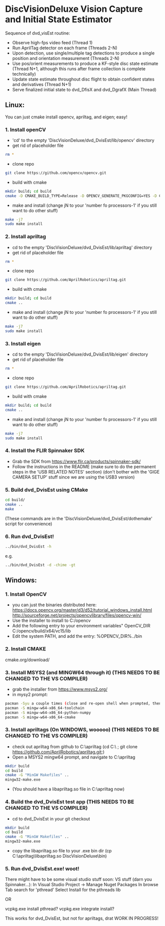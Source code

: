 # DiscVisionDeluxe Vision Capture and Initial State Estimator

Sequence of dvd_visEst routine:
- Observe high-fps video feed (Thread 1)
- Run AprilTag detector on each frame (Threads 2-N)
- Upon detection, use single/multiple tag detections to produce a single position and orientation measurement (Threads 2-N)
- Use pos/orient measurements to produce a KF-style disc state estimate (Thread N+1, although this runs after frame collection is complete technically)
- Update state estimate throughout disc flight to obtain confident states and derivatives (Thread N+1)
- Serve finalized initial state to dvd_DfisX and dvd_DgrafX (Main Thread)


## Linux:

You can just cmake install opencv, apriltag, and eigen; easy!

### 1. Install openCV
- 'cd' to the empty 'DiscVisionDeluxe/dvd_DvisEst/lib/opencv' directory
- get rid of placeholder file
``` bash
rm *
```
- clone repo
``` bash
git clone https://github.com/opencv/opencv.git
```
- build with cmake
``` bash
mkdir build; cd build
cmake -D CMAKE_BUILD_TYPE=Release -D OPENCV_GENERATE_PKGCONFIG=YES -D CMAKE_INSTALL_PREFIX=/usr/local ..
```
- make and install (change jN to your 'number fo processors-1' if you still want to do other stuff)
``` bash
make -j7
sudo make install
```

### 2. Install apriltag
- cd to the empty 'DiscVisionDeluxe/dvd_DvisEst/lib/apriltag' directory
- get rid of placeholder file
``` bash
rm *
```
- clone repo
``` bash
git clone https://github.com/AprilRobotics/apriltag.git
```
- build with cmake
``` bash
mkdir build; cd build
cmake ..
```
- make and install (change jN to your 'number fo processors-1' if you still want to do other stuff)
``` bash
make -j7
sudo make install
```

### 3. Install eigen
- cd to the empty 'DiscVisionDeluxe/dvd_DvisEst/lib/eigen' directory
- get rid of placeholder file
``` bash
rm *
```
- clone repo
``` bash
git clone https://github.com/AprilRobotics/apriltag.git
```
- build with cmake
``` bash
mkdir build; cd build
cmake ..
```
- make and install (change jN to your 'number fo processors-1' if you still want to do other stuff)
``` bash
make -j7
sudo make install
```

### 4. Install the FLIR Spinnaker SDK
- Grab the SDK from https://www.flir.ca/products/spinnaker-sdk/
- Follow the instructions in the README 
(make sure to do the permanent steps in the 'USB RELATED NOTES' section)
(don't bother with the 'GIGE CAMERA SETUP' stuff since we are using the USB3 version)

### 5. Build dvd_DvisEst using CMake
``` bash
cd build/
cmake ..
make
```
(These commands are in the 'DiscVisionDeluxe/dvd_DvisEst/dothemake' script for convenience)

### 6. Run dvd_DvisEst!
``` bash
../bin/dvd_DvisEst -h
```
e.g.
``` bash
../bin/dvd_DvisEst -d -chime -gt
```



## Windows:

### 1. Install OpenCV
- you can just the binaries distributed here: 
  https://docs.opencv.org/master/d3/d52/tutorial_windows_install.html
  http://sourceforge.net/projects/opencvlibrary/files/opencv-win/
- Use the installer to install to C:/opencv
- Add the following entry to your environment variables"
    OpenCV_DIR C:/opencv/build/x64/vc15/lib
- Edit the system PATH, and add the entry:
    %OPENCV_DIR%../bin

### 2. Install CMAKE
cmake.org/download/

### 3. Install MSYS2 (and MINGW64 through it) (THIS NEEDS TO BE CHANGED TO THE VS COMPILER)
- grab the installer from https://www.msys2.org/
- in mysy2 prompt:
``` bash
pacman -Syu a couple times (close and re-open shell when prompted, then run it again)
pacman -S mingw-w64-x86_64-toolchain
pacman -S mingw-w64-x86_64-python-numpy
pacman -S mingw-w64-x86_64-cmake
```

### 3. Install apriltags (On WINDOWS, wooooo) (THIS NEEDS TO BE CHANGED TO THE VS COMPILER)
- check out apriltag from github to C:\apriltag
  (cd C:\ ; git clone https://github.com/AprilRobotics/apriltag.git;)
- Open a MSYS2 mingw64 prompt, and navigate to C:\apriltag
``` bash
mkdir build
cd build
cmake -G "MinGW Makefiles" ..
mingw32-make.exe
```
- (You should have a libapriltag.so file in C:\apriltag now)

### 4. Build the dvd_DvisEst test app (THIS NEEDS TO BE CHANGED TO THE VS COMPILER)
- cd to dvd_DvisEst in your git checkout
``` bash
mkdir build
cd build
cmake -G "MinGW Makefiles" ..
mingw32-make.exe
```
- copy the libapriltag.so file to your .exe bin dir (cp C:\apriltag\libapriltag.so DiscVisionDeluxe\bin\)

### 5. Run dvd_DvisEst.exe! woot!


There might have to be some visual studio stuff soon:
VS stuff (darn you Spinnaker...):
In Visual Studio
Project -> Manage Nuget Packages
In browse Tab search for 'pthread'
Select Install for the pthreads lib

OR

vcpkg.exe install pthread?
vcpkg.exe integrate install?

This works for dvd_DvisEst, but not for apriltags, drat
WORK IN PROGRESS!

